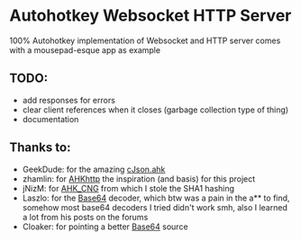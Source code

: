 
#  Autohotkey Websocket HTTP Server

100% Autohotkey implementation of Websocket and HTTP server
comes with a mousepad-esque app as example

## TODO:
* add responses for errors
* clear client references when it closes (garbage collection type of thing)
* documentation

## Thanks to:
* GeekDude: for the amazing [cJson.ahk](https://github.com/G33kDude/cJson.ahk)
* zhamlin: for [AHKhttp](https://github.com/zhamlin/AHKhttp) the inspiration (and basis) for this project
* jNizM: for [AHK_CNG](https://github.com/jNizM/AHK_CNG) from which I stole the SHA1 hashing
* Laszlo: for the [Base64](https://autohotkey.com/board/topic/9974-include-a-bitmap-in-your-uncompiled-script/page-2#entry63195) decoder, which btw was a pain in the a** to find, somehow most base64 decoders I tried didn't work smh, also I learned a lot from his posts on the forums
* Cloaker: for pointing a better [Base64](https://github.com/G33kDude/MCL.ahk/blob/main/MCL.ahk) source
